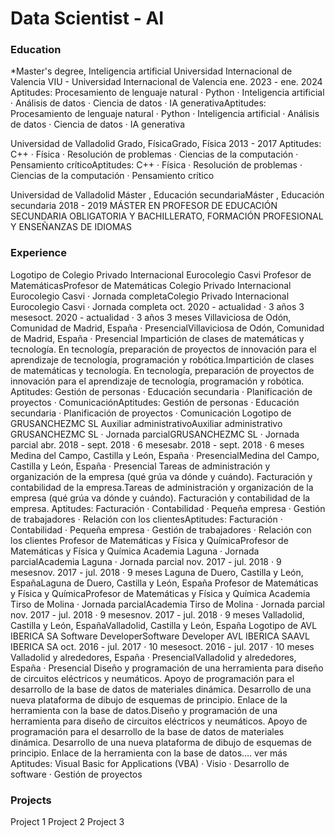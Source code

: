 # Data Scientist - AI

### Education
*Master's degree, Inteligencia artificial
Universidad Internacional de Valencia
VIU - Universidad Internacional de Valencia
ene. 2023 - ene. 2024
Aptitudes: Procesamiento de lenguaje natural · Python · Inteligencia artificial · Análisis de datos · Ciencia de datos · IA generativaAptitudes: Procesamiento de lenguaje natural · Python · Inteligencia artificial · Análisis de datos · Ciencia de datos · IA generativa

Universidad de Valladolid
Grado, FísicaGrado, Física
2013 - 2017
Aptitudes: C++ · Física · Resolución de problemas · Ciencias de la computación · Pensamiento críticoAptitudes: C++ · Física · Resolución de problemas · Ciencias de la computación · Pensamiento crítico

Universidad de Valladolid
Máster , Educación secundariaMáster , Educación secundaria
2018 - 2019
MÁSTER EN PROFESOR DE EDUCACIÓN SECUNDARIA OBLIGATORIA Y BACHILLERATO, FORMACIÓN PROFESIONAL Y ENSEÑANZAS DE IDIOMAS


### Experience
Logotipo de Colegio Privado Internacional Eurocolegio Casvi
Profesor de MatemáticasProfesor de Matemáticas
Colegio Privado Internacional Eurocolegio Casvi · Jornada completaColegio Privado Internacional Eurocolegio Casvi · Jornada completa
oct. 2020 - actualidad · 3 años 3 mesesoct. 2020 - actualidad · 3 años 3 meses
Villaviciosa de Odón, Comunidad de Madrid, España · PresencialVillaviciosa de Odón, Comunidad de Madrid, España · Presencial
Impartición de clases de matemáticas y tecnología. En tecnología, preparación de proyectos de innovación para el aprendizaje de tecnología, programación y robótica.Impartición de clases de matemáticas y tecnología. En tecnología, preparación de proyectos de innovación para el aprendizaje de tecnología, programación y robótica.
Aptitudes: Gestión de personas · Educación secundaria · Planificación de proyectos · ComunicaciónAptitudes: Gestión de personas · Educación secundaria · Planificación de proyectos · Comunicación
Logotipo de GRUSANCHEZMC SL
Auxiliar administrativoAuxiliar administrativo
GRUSANCHEZMC SL · Jornada parcialGRUSANCHEZMC SL · Jornada parcial
abr. 2018 - sept. 2018 · 6 mesesabr. 2018 - sept. 2018 · 6 meses
Medina del Campo, Castilla y León, España · PresencialMedina del Campo, Castilla y León, España · Presencial
Tareas de administración y organización de la empresa (qué grúa va dónde y cuándo). Facturación y contabilidad de la empresa.Tareas de administración y organización de la empresa (qué grúa va dónde y cuándo). Facturación y contabilidad de la empresa.
Aptitudes: Facturación · Contabilidad · Pequeña empresa · Gestión de trabajadores · Relación con los clientesAptitudes: Facturación · Contabilidad · Pequeña empresa · Gestión de trabajadores · Relación con los clientes
Profesor de Matemáticas y Física y QuímicaProfesor de Matemáticas y Física y Química
Academia Laguna · Jornada parcialAcademia Laguna · Jornada parcial
nov. 2017 - jul. 2018 · 9 mesesnov. 2017 - jul. 2018 · 9 meses
Laguna de Duero, Castilla y León, EspañaLaguna de Duero, Castilla y León, España
Profesor de Matemáticas y Física y QuímicaProfesor de Matemáticas y Física y Química
Academia Tirso de Molina · Jornada parcialAcademia Tirso de Molina · Jornada parcial
nov. 2017 - jul. 2018 · 9 mesesnov. 2017 - jul. 2018 · 9 meses
Valladolid, Castilla y León, EspañaValladolid, Castilla y León, España
Logotipo de AVL IBERICA SA
Software DeveloperSoftware Developer
AVL IBERICA SAAVL IBERICA SA
oct. 2016 - jul. 2017 · 10 mesesoct. 2016 - jul. 2017 · 10 meses
Valladolid y alrededores, España · PresencialValladolid y alrededores, España · Presencial
Diseño y programación de una herramienta para diseño de circuitos eléctricos y neumáticos. Apoyo de programación para el desarrollo de la base de datos de materiales dinámica. Desarrollo de una nueva plataforma de dibujo de esquemas de principio. Enlace de la herramienta con la base de datos.Diseño y programación de una herramienta para diseño de circuitos eléctricos y neumáticos. Apoyo de programación para el desarrollo de la base de datos de materiales dinámica. Desarrollo de una nueva plataforma de dibujo de esquemas de principio. Enlace de la herramienta con la base de datos.… ver más
Aptitudes: Visual Basic for Applications (VBA) · Visio · Desarrollo de software · Gestión de proyectos

### Projects
Project 1
Project 2
Project 3
